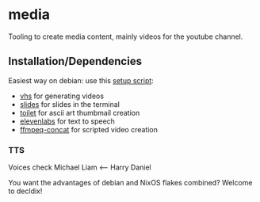 # media
Tooling to create media content, mainly videos for the youtube channel.

## Installation/Dependencies
Easiest way on debian: use this [setup script](setup.sh):

- [vhs](https://github.com/charmbracelet/vhs) for generating videos
- [slides](https://github.com/maaslalani/slides) for slides in the terminal
- [toilet](https://github.com/cacalabs/toilet) for ascii art thumbmail creation
- [elevenlabs](https://elevenlabs.io/) for text to speech
- [ffmpeq-concat](https://github.com/transitive-bullshit/ffmpeg-concat) for scripted video creation

### TTS
Voices check
Michael
Liam  <--
Harry
Daniel

You want the advantages of debian and NixOS flakes combined? Welcome to decldix!